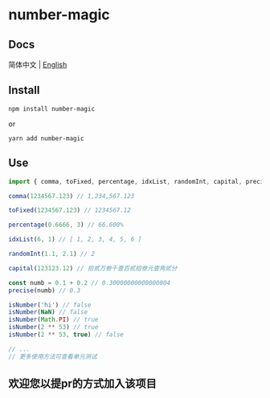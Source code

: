 # number-magic

## Docs
简体中文 | [English](../../README.md)

## Install
```
npm install number-magic
```
or
```
yarn add number-magic
```

## Use
```js
import { comma, toFixed, percentage, idxList, randomInt, capital, precise, isNumber } from 'number-magic'

comma(1234567.123) // 1,234,567.123

toFixed(1234567.123) // 1234567.12

percentage(0.6666, 3) // 66.600%

idxList(6, 1) // [ 1, 2, 3, 4, 5, 6 ]

randomInt(1.1, 2.1) // 2

capital(123123.12) // 拾贰万叁千壹百贰拾叁元壹角贰分

const numb = 0.1 + 0.2 // 0.30000000000000004
precise(numb) // 0.3

isNumber('hi') // false
isNumber(NaN) // false
isNumber(Math.PI) // true
isNumber(2 ** 53) // true
isNumber(2 ** 53, true) // false

// ...
// 更多使用方法可查看单元测试
```

## 欢迎您以提pr的方式加入该项目
